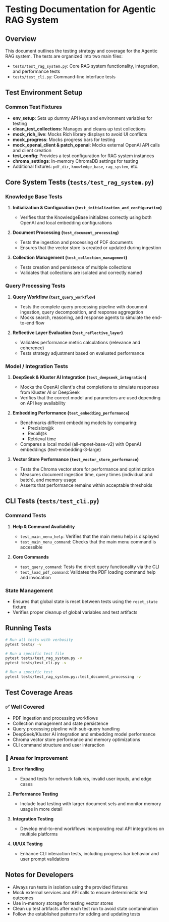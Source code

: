 # Testing Documentation for Agentic RAG System

## Overview
This document outlines the testing strategy and coverage for the Agentic RAG system. The tests are organized into two main files:
- `tests/test_rag_system.py`: Core RAG system functionality, integration, and performance tests
- `tests/test_cli.py`: Command-line interface tests

## Test Environment Setup

### Common Test Fixtures
- **env_setup**: Sets up dummy API keys and environment variables for testing
- **clean_test_collections**: Manages and cleans up test collections
- **mock_rich_live**: Mocks Rich library displays to avoid UI conflicts
- **mock_progress**: Mocks progress bars for testing
- **mock_openai_client & patch_openai**: Mocks external OpenAI API calls and client creation
- **test_config**: Provides a test configuration for RAG system instances
- **chroma_settings**: In-memory ChromaDB settings for testing
- Additional fixtures: `pdf_dir`, `knowledge_base`, `rag_system`, etc.

## Core System Tests (`tests/test_rag_system.py`)

### Knowledge Base Tests
1. **Initialization & Configuration (`test_initialization_and_configuration`)**
   - Verifies that the KnowledgeBase initializes correctly using both OpenAI and local embedding configurations

2. **Document Processing (`test_document_processing`)**
   - Tests the ingestion and processing of PDF documents
   - Ensures that the vector store is created or updated during ingestion

3. **Collection Management (`test_collection_management`)**
   - Tests creation and persistence of multiple collections
   - Validates that collections are isolated and correctly named

### Query Processing Tests
1. **Query Workflow (`test_query_workflow`)**
   - Tests the complete query processing pipeline with document ingestion, query decomposition, and response aggregation
   - Mocks search, reasoning, and response agents to simulate the end-to-end flow

2. **Reflective Layer Evaluation (`test_reflective_layer`)**
   - Validates performance metric calculations (relevance and coherence)
   - Tests strategy adjustment based on evaluated performance

### Model / Integration Tests
1. **DeepSeek & Kluster AI Integration (`test_deepseek_integration`)**
   - Mocks the OpenAI client's chat completions to simulate responses from Kluster AI or DeepSeek
   - Verifies that the correct model and parameters are used depending on API key availability

2. **Embedding Performance (`test_embedding_performance`)**
   - Benchmarks different embedding models by comparing:
     - Precision@k
     - Recall@k
     - Retrieval time
   - Compares a local model (all-mpnet-base-v2) with OpenAI embeddings (text-embedding-3-large)

3. **Vector Store Performance (`test_vector_store_performance`)**
   - Tests the Chroma vector store for performance and optimization
   - Measures document ingestion time, query times (individual and batch), and memory usage
   - Asserts that performance remains within acceptable thresholds

## CLI Tests (`tests/test_cli.py`)

### Command Tests
1. **Help & Command Availability**
   - `test_main_menu_help`: Verifies that the main menu help is displayed
   - `test_main_menu_command`: Checks that the main menu command is accessible

2. **Core Commands**
   - `test_query_command`: Tests the direct query functionality via the CLI
   - `test_load_pdf_command`: Validates the PDF loading command help and invocation

### State Management
- Ensures that global state is reset between tests using the `reset_state` fixture
- Verifies proper cleanup of global variables and test artifacts

## Running Tests
```bash
# Run all tests with verbosity
pytest tests/ -v

# Run a specific test file
pytest tests/test_rag_system.py -v
pytest tests/test_cli.py -v

# Run a specific test
pytest tests/test_rag_system.py::test_document_processing -v
```

## Test Coverage Areas

### ✅ Well Covered
- PDF ingestion and processing workflows
- Collection management and state persistence
- Query processing pipeline with sub-query handling
- DeepSeek/Kluster AI integration and embedding model performance
- Chroma vector store performance and memory optimizations
- CLI command structure and user interaction

### 🔄 Areas for Improvement
1. **Error Handling**
   - Expand tests for network failures, invalid user inputs, and edge cases

2. **Performance Testing**
   - Include load testing with larger document sets and monitor memory usage in more detail

3. **Integration Testing**
   - Develop end-to-end workflows incorporating real API integrations on multiple platforms

4. **UI/UX Testing**
   - Enhance CLI interaction tests, including progress bar behavior and user prompt validations

## Notes for Developers
- Always run tests in isolation using the provided fixtures
- Mock external services and API calls to ensure deterministic test outcomes
- Use in-memory storage for testing vector stores
- Clean up test artifacts after each test run to avoid state contamination
- Follow the established patterns for adding and updating tests 
